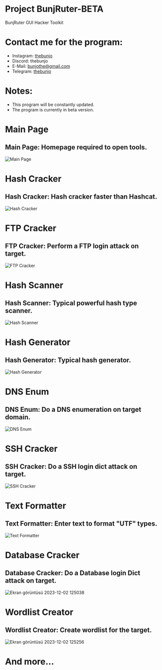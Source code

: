 # Project BunjRuter-BETA
BunjRuter GUI Hacker Toolkit

# Contact me for the program: 
- Instagram: [thebunjo](https://www.instagram.com/thebunjo)
- Discord: thebunjo
- E-Mail: bunjothe@gmail.com
- Telegram: [thebunjo](https://t.me/thebunjo)

# Notes:

- This program will be constantly updated.
- The program is currently in beta version.

# Main Page

## Main Page: Homepage required to open tools.

![Main Page](https://github.com/thebunjo/Project-BunjRuter/assets/138582603/ba0fa5e3-5252-43d2-b059-a2b54a920fe6)

# Hash Cracker

## Hash Cracker: Hash cracker faster than Hashcat.

![Hash Cracker](https://github.com/thebunjo/Project-BunjRuter/assets/138582603/76e9a771-aaf6-49e0-8045-235071dbfb1a)

# FTP Cracker

## FTP Cracker: Perform a FTP login attack on target.

![FTP Cracker](https://github.com/thebunjo/Project-BunjRuter/assets/138582603/5be3bf60-7c2f-4303-b1a1-ae6da3151550)


# Hash Scanner

## Hash Scanner: Typical powerful hash type scanner.

![Hash Scanner](https://github.com/thebunjo/Project-BunjRuter/assets/138582603/858415ca-550c-4279-9a8d-9083a8bf4f84)

# Hash Generator

## Hash Generator: Typical hash generator.

![Hash Generator](https://github.com/thebunjo/Project-BunjRuter/assets/138582603/7eba2606-a74d-490a-81fb-0f53bf490622)

# DNS Enum

## DNS Enum: Do a DNS enumeration on target domain.

![DNS Enum](https://github.com/thebunjo/Project-BunjRuter/assets/138582603/279bf08e-e855-4462-9d30-2736654b4c63)

# SSH Cracker

## SSH Cracker: Do a SSH login dict attack on target.

![SSH Cracker](https://github.com/thebunjo/Project-BunjRuter/assets/138582603/fe981359-6330-498a-b57e-e4418d8786bc)

# Text Formatter

## Text Formatter: Enter text to format "UTF" types.

![Text Formatter](https://github.com/thebunjo/Project-BunjRuter/assets/138582603/02dfdc3d-d4e2-4906-b32d-7c2a2515036a)

# Database Cracker

## Database Cracker: Do a Database login Dict attack on target.

![Ekran görüntüsü 2023-12-02 125038](https://github.com/thebunjo/Project-BunjRuter/assets/138582603/ad86e0a5-38f1-42f0-8e1b-8a994c255da5)

# Wordlist Creator

## Wordlist Creator: Create wordlist for the target.

![Ekran görüntüsü 2023-12-02 125256](https://github.com/thebunjo/Project-BunjRuter/assets/138582603/7dd3aa75-65b0-47f1-a54a-5745cac9ba2e)

# And more...
